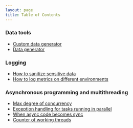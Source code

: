 ```yaml
---
layout: page
title: Table of Contents
---
```


### Data tools

* <a href="/2020/08/27/Custom-data-generator">Custom data generator</a>
* <a href="/2020/08/26/Data-generator">Data generator</a>

### Logging

  * <a href="/2020/08/03/How-to-sanitize-sensitive-data">How to sanitize sensitive data</a>
  * <a href="/2020/08/02/How-to-log-metrics-on-different-envs">How to log metrics on different environments</a>

### Asynchronous programming and multithreading 

  * <a href="/2020/07/30/Max-degree-of-concurrency">Max degree of concurrency</a>
  * <a href="/2020/07/30/Exception-handling-for-tasks-running-in-parallel">Exception handling for tasks running in parallel</a>
  * <a href="/2020/07/29/When-async-code-becomes-sync">When async code becomes sync</a>
  * <a href="/2020/07/29/Counter-of-working-threads">Counter of working threads</a>
  



